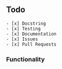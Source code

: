 ## Todo

    - [x] Docstring
    - [x] Testing
    - [x] Documentation
    - [x] Issues
    - [x] Pull Requests


### Functionality
